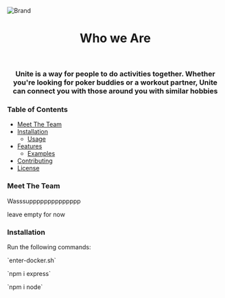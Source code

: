![Brand](https://github.com/rolandsaav/HackHarvard2023/assets/118225165/697668cf-2db9-4302-bdb1-9f5d0b1100f0)
<header>
<h1 align = "center"> Who we Are </h1>
</header>
<h3 align = "center"> Unite is a way for people to do activities together. Whether you're looking for poker buddies or a workout partner, Unite can connect you with those around you with similar hobbies </h3>

<h3>Table of Contents</h3>

- [Meet The Team](#Meet)
- [Installation](#installation)
  - [Usage](#usage)
- [Features](#features)
  - [Examples](#examples)
- [Contributing](#contributing)
- [License](#license)

<h3>Meet The Team</h3> <a name = "Meet"><a>
<p>Wasssupppppppppppppp</p>


<p>leave empty for now</p>


<h3>Installation</h3> <a name = "installation"><a>
<p>Run the following commands:</p>
`enter-docker.sh`
<p>`npm i express`</p>
<p>`npm i node`</p>

